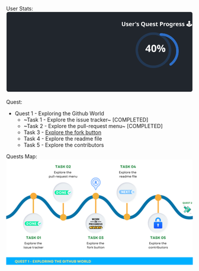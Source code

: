 
  User Stats:<br>
  ![User Draft Stats](/userCards/draft.svg?)

  
Quest:
  - Quest 1 - Exploring the Github World
    - ~Task 1 - Explore the issue tracker~ [COMPLETED]
    - ~Task 2 - Explore the pull-request menu~ [COMPLETED]
    - Task 3 - [Explore the fork button](https://github.com/caiton1/OSS-Doorway/issues/132)
    - Task 4 - Explore the readme file
    - Task 5 - Explore the contributors

Quests Map:
![Quest Map](/map/Q1T3.png)